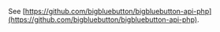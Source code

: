 See [https://github.com/bigbluebutton/bigbluebutton-api-php](https://github.com/bigbluebutton/bigbluebutton-api-php).
